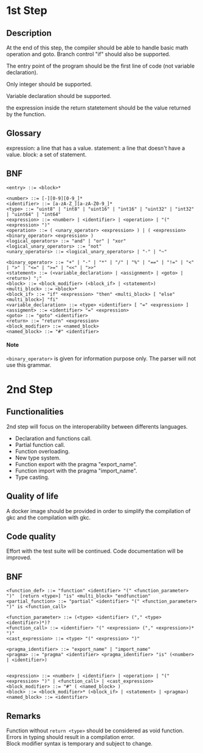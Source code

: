 # 1st Step
## Description
At the end of this step, the compiler should be able to handle basic math operation and goto.
Branch control "if" should also be supported.

The entry point of the program should be the first line of code (not variable declaration).

Only integer should be supported.

Variable declaration should be supported.

the expression inside the return statetement should be the value returned by the function.

## Glossary
expression: a line that has a value.
statement: a line that doesn't have a value.
block: a set of statement.
## BNF
```bnf
<entry> ::= <block>*

<number> ::= [-][0-9][0-9_]*
<identifier> ::= [a-zA-Z_][a-zA-Z0-9_]*
<type> ::= "uint8" | "int8" | "uint16" | "int16" | "uint32" | "int32" | "uint64" | "int64"
<expression> ::= <number> | <identifier> | <operation> | "(" <expression> ")"
<operation> ::= ( <unary_operator> <expression> ) | ( <expression> <binary_operator> <expression> )
<logical_operators> ::= "and" | "or" | "xor"
<logical_unary_operators> ::= "not"
<unary_operators> ::= <logical_unary_operators> | "-" | "~"

<binary_operator> ::= "+" | "-" | "*" | "/" | "%" | "==" | "!=" | "<" | ">" | "<=" | ">=" | "<<" | ">>"
<statement> ::= (<variable_declaration> | <assignment> | <goto> | <return>) ";"
<block> ::= <block_modifier> (<block_if> | <statement>)
<multi_block> ::= <block>*
<block_if> ::= "if" <expression> "then" <multi_block> [ "else" <multi_block>] "fi"
<variable_declaration> ::= <type> <identifier> [ "=" <expression> ]
<assigment> ::= <identifier> "=" <expression>
<goto> ::= "goto" <identifier>
<return> ::= "return" <expression>
<block_modifier> ::= <named_block>
<named_block> ::= "#" <identifier>
```
#### Note
`<binary_operator>` is given for information purpose only. The parser will not use this grammar. 

# 2nd Step
## Functionalities
2nd step will focus on the interoperability between differents languages.
* Declaration and functions call.
* Partial function call.
* Function overloading.
* New type system.
* Function export with the pragma "export_name".
* Function import with the pragma "import_name".
* Type casting.

## Quality of life
A docker image should be provided in order to simplify the compilation of gkc and the compilation with gkc.
## Code quality
Effort with the test suite will be continued.
Code documentation will be improved.


## BNF
```bnf
<function_def> ::= "function" <identifier> "(" <function_parameter> ")"  [return <type>] "is" <multi_block> "endfunction"
<partial_function> ::= "partial" <identifier> "(" <function_parameter> ")" is <function_call>

<function_parameter> ::= (<type> <identifier> ("," <type> <identifier>)*)?
<function_call> ::= <identifier> "(" <expression> ("," <expression>)* ")"
<cast_expression> ::= <type> "(" <expression> ")"

<pragma_identifier> ::= "export_name" | "import_name"
<pragma> ::= "pragma" <identifier> <pragma_identifier> "is" (<number> | <identifier>)


<expression> ::= <number> | <identifier> | <operation> | "(" <expression> ")" | <function_call> | <cast_expression>
<block_modifier> ::= "#" ( <named_block> )
<block> ::= <block_modifier>* (<block_if> | <statement> | <pragma>)
<named_block> ::= <identifier>

```

## Remarks
Function without `return <type>` should be considered as void function.\
Errors in typing should result in a compilation error.\
Block modifier syntax is temporary and subject to change.